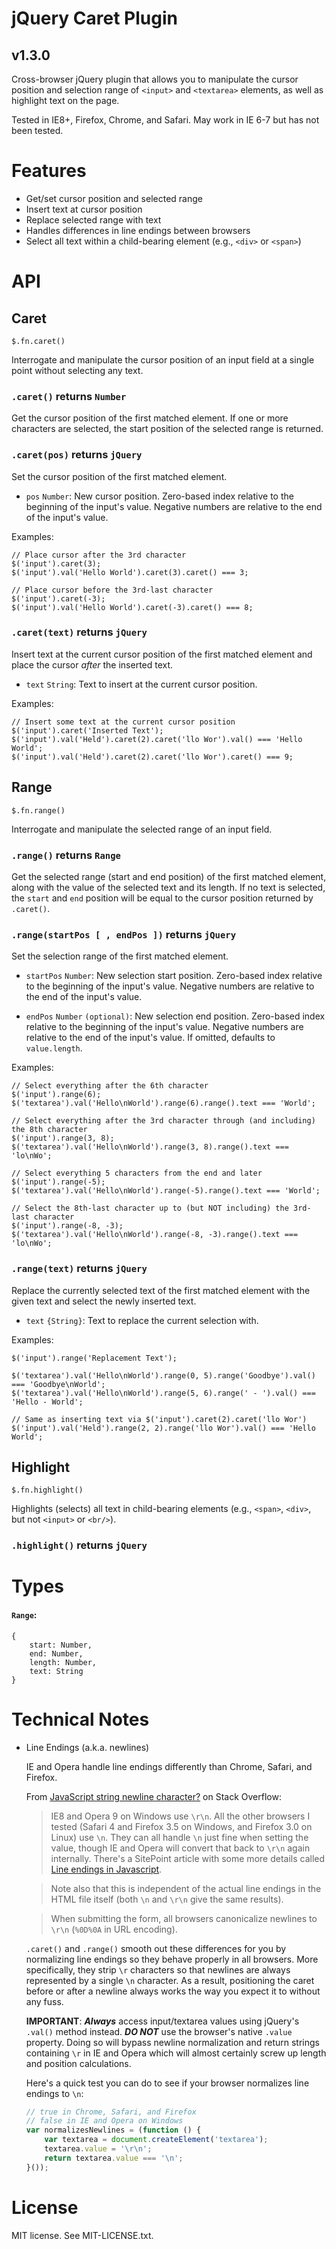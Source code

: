 jQuery Caret Plugin
===================

## v1.3.0

Cross-browser jQuery plugin that allows you to manipulate the cursor position and selection range
of ```<input>``` and ```<textarea>``` elements, as well as highlight text on the page.

Tested in IE8+, Firefox, Chrome, and Safari.  May work in IE 6-7 but has not been tested.

Features
========

*   Get/set cursor position and selected range
*   Insert text at cursor position
*   Replace selected range with text
*   Handles differences in line endings between browsers
*   Select all text within a child-bearing element (e.g., ```<div>``` or ```<span>```)

API
===

## Caret

    $.fn.caret()

Interrogate and manipulate the cursor position of an input field at a single point without selecting any text.

### ```.caret()``` returns ```Number```

Get the cursor position of the first matched element.  If one or more characters are selected, the start position of the selected range is returned.

### ```.caret(pos)``` returns ```jQuery```

Set the cursor position of the first matched element.

*   ```pos``` ```Number```: New cursor position.  Zero-based index relative to the beginning of the input's value.
    Negative numbers are relative to the end of the input's value.

Examples:

    // Place cursor after the 3rd character
    $('input').caret(3);
    $('input').val('Hello World').caret(3).caret() === 3;

    // Place cursor before the 3rd-last character
    $('input').caret(-3);
    $('input').val('Hello World').caret(-3).caret() === 8;

### ```.caret(text)``` returns ```jQuery```

Insert text at the current cursor position of the first matched element and place the cursor _after_ the inserted text.

*   ```text``` ```String```: Text to insert at the current cursor position.

Examples:

    // Insert some text at the current cursor position
    $('input').caret('Inserted Text');
    $('input').val('Held').caret(2).caret('llo Wor').val() === 'Hello World';
    $('input').val('Held').caret(2).caret('llo Wor').caret() === 9;

## Range

    $.fn.range()

Interrogate and manipulate the selected range of an input field.

### ```.range()``` returns ```Range```

Get the selected range (start and end position) of the first matched element, along with the value of the selected text and its length.
If no text is selected, the ```start``` and ```end``` position will be equal to the cursor position returned by ```.caret()```.

### ```.range(startPos [ , endPos ])``` returns ```jQuery```

Set the selection range of the first matched element.

*   ```startPos``` ```Number```: New selection start position.
    Zero-based index relative to the beginning of the input's value.
    Negative numbers are relative to the end of the input's value.

*   ```endPos``` ```Number``` ```(optional)```: New selection end position.
    Zero-based index relative to the beginning of the input's value.
    Negative numbers are relative to the end of the input's value.
    If omitted, defaults to ```value.length```.

Examples:

    // Select everything after the 6th character
    $('input').range(6);
    $('textarea').val('Hello\nWorld').range(6).range().text === 'World';

    // Select everything after the 3rd character through (and including) the 8th character
    $('input').range(3, 8);
    $('textarea').val('Hello\nWorld').range(3, 8).range().text === 'lo\nWo';

    // Select everything 5 characters from the end and later
    $('input').range(-5);
    $('textarea').val('Hello\nWorld').range(-5).range().text === 'World';

    // Select the 8th-last character up to (but NOT including) the 3rd-last character
    $('input').range(-8, -3);
    $('textarea').val('Hello\nWorld').range(-8, -3).range().text === 'lo\nWo';

### ```.range(text)``` returns ```jQuery```

Replace the currently selected text of the first matched element with the given text and select the newly inserted text.

*   ```text``` ```{String}```: Text to replace the current selection with.

Examples:

    $('input').range('Replacement Text');

    $('textarea').val('Hello\nWorld').range(0, 5).range('Goodbye').val() === 'Goodbye\nWorld';
    $('textarea').val('Hello\nWorld').range(5, 6).range(' - ').val() === 'Hello - World';

    // Same as inserting text via $('input').caret(2).caret('llo Wor')
    $('input').val('Held').range(2, 2).range('llo Wor').val() === 'Hello World';

## Highlight

    $.fn.highlight()

Highlights (selects) all text in child-bearing elements (e.g., ```<span>```, ```<div>```, but not ```<input>``` or ```<br/>```).

### ```.highlight()``` returns ```jQuery```

Types
=====

#### ```Range```:

    {
        start: Number,
        end: Number,
        length: Number,
        text: String
    }

Technical Notes
===============

*   Line Endings (a.k.a. newlines)

    IE and Opera handle line endings differently than Chrome, Safari, and Firefox.

    From [JavaScript string newline character?][stackoverflow-newline] on Stack Overflow:

    > IE8 and Opera 9 on Windows use ```\r\n```. All the other browsers I tested (Safari 4 and Firefox 3.5 on Windows,
    > and Firefox 3.0 on Linux) use ```\n```. They can all handle ```\n``` just fine when setting the value, though
    > IE and Opera will convert that back to ```\r\n``` again internally.
    > There's a SitePoint article with some more details called [Line endings in Javascript][sitepoint-line-endings].

    > Note also that this is independent of the actual line endings in the HTML file itself
    > (both ```\n``` and ```\r\n``` give the same results).

    > When submitting the form, all browsers canonicalize newlines to ```\r\n``` (```%0D%0A``` in URL encoding).

    ```.caret()``` and ```.range()``` smooth out these differences for you by normalizing line endings so they
    behave properly in all browsers.  More specifically, they strip ```\r``` characters so that newlines are always
    represented by a single ```\n``` character.  As a result, positioning the caret before or after a newline
    always works the way you expect it to without any fuss.

    **IMPORTANT**: **_Always_** access input/textarea values using jQuery's ```.val()``` method instead.
    **_DO NOT_** use the browser's native ```.value``` property.  Doing so will bypass newline normalization
    and return strings containing ```\r``` in IE and Opera which will almost certainly screw up length and
    position calculations.

    Here's a quick test you can do to see if your browser normalizes line endings to ```\n```:

    ```javascript
    // true in Chrome, Safari, and Firefox
    // false in IE and Opera on Windows
    var normalizesNewlines = (function () {
        var textarea = document.createElement('textarea');
        textarea.value = '\r\n';
        return textarea.value === '\n';
    }());
    ```

License
=======

MIT license.  See MIT-LICENSE.txt.

[sitepoint-line-endings]: http://www.sitepoint.com/line-endings-in-javascript/
[stackoverflow-newline]: http://stackoverflow.com/a/1156388/467582
